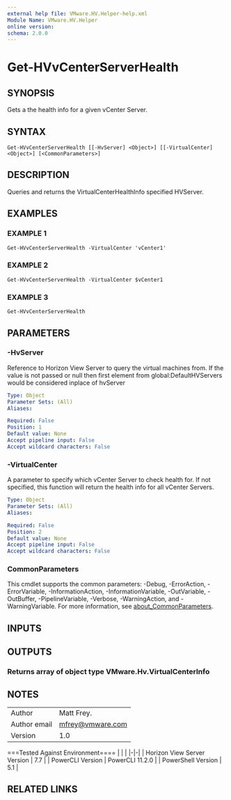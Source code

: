 ```yaml
---
external help file: VMware.HV.Helper-help.xml
Module Name: VMware.HV.Helper
online version:
schema: 2.0.0
---
```


# Get-HVvCenterServerHealth

## SYNOPSIS
Gets a the health info for a given vCenter Server.

## SYNTAX

```
Get-HVvCenterServerHealth [[-HvServer] <Object>] [[-VirtualCenter] <Object>] [<CommonParameters>]
```

## DESCRIPTION
Queries and returns the VirtualCenterHealthInfo specified HVServer.

## EXAMPLES

### EXAMPLE 1
```
Get-HVvCenterServerHealth -VirtualCenter 'vCenter1'
```

### EXAMPLE 2
```
Get-HVvCenterServerHealth -VirtualCenter $vCenter1
```

### EXAMPLE 3
```
Get-HVvCenterServerHealth
```

## PARAMETERS

### -HvServer
Reference to Horizon View Server to query the virtual machines from.
If the value is not passed or null then
first element from global:DefaultHVServers would be considered inplace of hvServer

```yaml
Type: Object
Parameter Sets: (All)
Aliases:

Required: False
Position: 1
Default value: None
Accept pipeline input: False
Accept wildcard characters: False
```

### -VirtualCenter
A parameter to specify which vCenter Server to check health for.
If not specified, this function will return the
health info for all vCenter Servers.

```yaml
Type: Object
Parameter Sets: (All)
Aliases:

Required: False
Position: 2
Default value: None
Accept pipeline input: False
Accept wildcard characters: False
```

### CommonParameters
This cmdlet supports the common parameters: -Debug, -ErrorAction, -ErrorVariable, -InformationAction, -InformationVariable, -OutVariable, -OutBuffer, -PipelineVariable, -Verbose, -WarningAction, and -WarningVariable. For more information, see [about_CommonParameters](http://go.microsoft.com/fwlink/?LinkID=113216).

## INPUTS

## OUTPUTS

### Returns array of object type VMware.Hv.VirtualCenterInfo
## NOTES
| | |
|-|-|
| Author | Matt Frey. |
| Author email | mfrey@vmware.com |
| Version | 1.0 |

===Tested Against Environment====
| | |
|-|-|
| Horizon View Server Version | 7.7 |
| PowerCLI Version | PowerCLI 11.2.0 |
| PowerShell Version | 5.1 |

## RELATED LINKS
